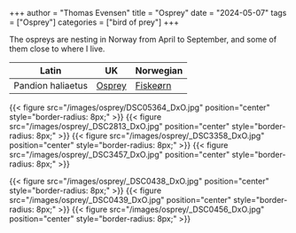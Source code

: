 +++
author = "Thomas Evensen"
title = "Osprey"
date = "2024-05-07"
tags = ["Osprey"]
categories = ["bird of prey"]
+++

The ospreys are nesting in Norway from April to September, and some of them close to where I live.

| Latin      | UK | Norwegian |
| --------- |  --------- |    --------- |
| Pandion haliaetus |  [Osprey](https://en.wikipedia.org/wiki/Osprey) | [Fiskeørn](https://no.wikipedia.org/wiki/Fiske%C3%B8rn) |

{{< figure src="/images/osprey/DSC05364_DxO.jpg" position="center" style="border-radius: 8px;" >}}
{{< figure src="/images/osprey/_DSC2813_DxO.jpg" position="center" style="border-radius: 8px;" >}}
{{< figure src="/images/osprey/_DSC3358_DxO.jpg" position="center" style="border-radius: 8px;" >}}
{{< figure src="/images/osprey/_DSC3457_DxO.jpg" position="center" style="border-radius: 8px;" >}}

{{< figure src="/images/osprey/_DSC0438_DxO.jpg" position="center" style="border-radius: 8px;" >}}
{{< figure src="/images/osprey/_DSC0439_DxO.jpg" position="center" style="border-radius: 8px;" >}}
{{< figure src="/images/osprey/_DSC0456_DxO.jpg" position="center" style="border-radius: 8px;" >}}

